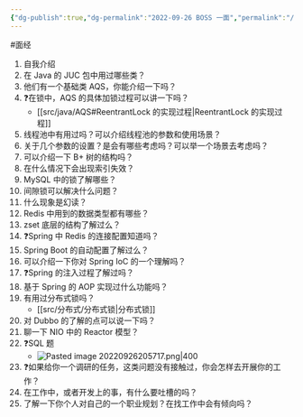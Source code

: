 ```yaml
---
{"dg-publish":true,"dg-permalink":"2022-09-26 BOSS 一面","permalink":"/2022-09-26 BOSS 一面/"}
---
```



#面经

1. 自我介绍
2. 在 Java 的 JUC 包中用过哪些类？
3. 他们有一个基础类 AQS，你能介绍一下吗？
4. ❓在锁中，AQS 的具体加锁过程可以讲一下吗？
	- [[src/java/AQS#ReentrantLock 的实现过程\|ReentrantLock 的实现过程]]
5. 线程池中有用过吗？可以介绍线程池的参数和使用场景？
6. 关于几个参数的设置？是会有哪些考虑吗？可以举一个场景去考虑吗？
7. 可以介绍一下 B+ 树的结构吗？
8. 在什么情况下会出现索引失效？
9. MySQL 中的锁了解哪些？
10. 间隙锁可以解决什么问题？
11. 什么现象是幻读？
12. Redis 中用到的数据类型都有哪些？
13. zset 底层的结构了解过么？
14. ❓Spring 中 Redis 的连接配置知道吗？
15. Spring Boot 的自动配置了解过么？
16. 可以介绍一下你对 Spring IoC 的一个理解吗？
17.  ❓Spring 的注入过程了解过吗？
18.  基于 Spring 的 AOP 实现过什么功能吗？
19. 有用过分布式锁吗？
	- [[src/分布式/分布式锁\|分布式锁]]
20. 对 Dubbo 的了解的点可以说一下吗？
21. 聊一下 NIO 中的 Reactor 模型？
22. ❓SQL 题
	- ![Pasted image 20220926205717.png|400](/img/user/attachments/images/Pasted%20image%2020220926205717.png)
23. ❓如果给你一个调研的任务，这类问题没有接触过，你会怎样去开展你的工作？
24. 在工作中，或者开发上的事，有什么要吐槽的吗？
25. 了解一下你个人对自己的一个职业规划？在找工作中会有倾向吗？

	